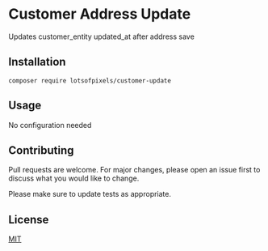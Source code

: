 # Customer Address Update

Updates customer_entity updated_at after address save

## Installation
``` 
composer require lotsofpixels/customer-update
```

## Usage
No configuration needed

## Contributing

Pull requests are welcome. For major changes, please open an issue first
to discuss what you would like to change.

Please make sure to update tests as appropriate.

## License

[MIT](https://choosealicense.com/licenses/mit/)